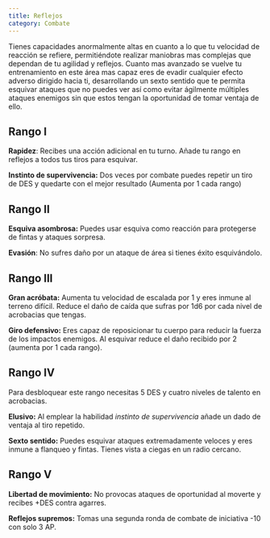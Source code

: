 ```yaml
---
title: Reflejos
category: Combate
---
```


Tienes capacidades anormalmente altas en cuanto a lo que tu velocidad de reacción se refiere, permitiéndote realizar maniobras mas complejas que dependan de tu agilidad y reflejos. Cuanto mas avanzado se vuelve tu entrenamiento en este área mas capaz eres de evadir cualquier efecto adverso dirigido hacia ti, desarrollando un sexto sentido que te permita esquivar ataques que no puedes ver así como evitar ágilmente múltiples ataques enemigos sin que estos tengan la oportunidad de tomar ventaja de ello. 

## Rango I

**Rapidez**: Recibes una acción adicional en tu turno. Añade tu rango en reflejos a todos tus tiros para esquivar.

**Instinto de supervivencia:** Dos veces por combate puedes repetir un tiro de DES y quedarte con el mejor resultado (Aumenta por 1 cada rango)

## Rango II

**Esquiva asombrosa:** Puedes usar esquiva como reacción para protegerse de fintas y ataques sorpresa.

**Evasión**: No sufres daño por un ataque de área si tienes éxito esquivándolo. 

## Rango III

**Gran acróbata:** Aumenta tu velocidad de escalada por 1 y eres inmune al terreno difícil. Reduce el daño de caída que sufras por 1d6 por cada nivel de acrobacias que tengas.

**Giro defensivo:**  Eres capaz de reposicionar tu cuerpo para reducir la fuerza de los impactos enemigos. Al esquivar reduce el daño recibido por 2 (aumenta por 1 cada rango). 

## Rango IV

Para desbloquear este rango necesitas 5 DES y cuatro niveles de talento en acrobacias. 

**Elusivo:** Al emplear la habilidad *instinto de supervivencia* añade un dado de ventaja al tiro repetido.

**Sexto sentido:** Puedes esquivar ataques extremadamente veloces y eres inmune a flanqueo y fintas. Tienes vista a ciegas en un radio cercano.

## Rango V

**Libertad de movimiento:** No provocas ataques de oportunidad al moverte y recibes +DES contra agarres.

**Reflejos supremos:** Tomas una segunda ronda de combate de iniciativa -10 con solo 3 AP.

